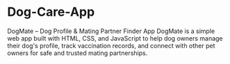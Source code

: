 # Dog-Care-App
DogMate – Dog Profile &amp; Mating Partner Finder App DogMate is a simple web app built with HTML, CSS, and JavaScript to help dog owners manage their dog's profile, track vaccination records, and connect with other pet owners for safe and trusted mating partnerships.
